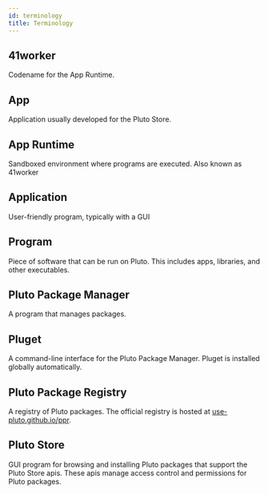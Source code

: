 ```yaml
---
id: terminology
title: Terminology
---
```


## 41worker
Codename for the App Runtime.

## App
Application usually developed for the Pluto Store.

## App Runtime
Sandboxed environment where programs are executed. Also known as 41worker

## Application
User-friendly program, typically with a GUI

## Program
Piece of software that can be run on Pluto. This includes apps, libraries, and other executables.

## Pluto Package Manager
A program that manages packages.

## Pluget
A command-line interface for the Pluto Package Manager. Pluget is installed globally automatically.

## Pluto Package Registry
A registry of Pluto packages. The official registry is hosted at [use-pluto.github.io/ppr](https://use-pluto.github.io/ppr).

## Pluto Store
GUI program for browsing and installing Pluto packages that support the Pluto Store apis.
These apis manage access control and permissions for Pluto packages.